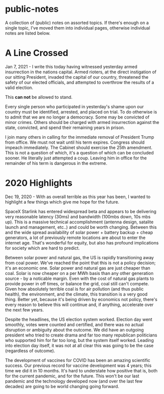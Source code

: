 # public-notes
A collection of (public) notes on assorted topics.  If there's enough on a single topic, I've moved them into individual pages, otherwise individual notes are listed below. 

# A Line Crossed
Jan 7, 2021 - I write this today having witnessed yesterday armed insurrection in the nations capital.  Armed rioters, at the direct instigation of our sitting President, invaded the capital of our country, threatened the safety of our elected officials, and attempted to overthrow the results of a valid election. 

This **can not** be allowed to stand.

Every single person who participated in yesterday's shame upon our country must be identified, arrested, and placed on trial.  To do otherwise is to admit that we are no longer a democracy.  Some may be convicted of minor crimes.  Others should be charged with armed insurrection against the state, convicted, and spend their remaining years in prison.

I join many others in calling for the immediate removal of President Trump from office.  We must not wait until his term expires.  Congress should impeach immediately.  The Cabinet should exercise the 25th amendment.  This is not a question of which, it's a question of which can be concluded sooner.  He literally just attempted a coup.  Leaving him in office for the remainder of his term is dangerous in the extreme.

# 2020 Highlights
Dec 19, 2020 - With as overall terrible as this year has been, I wanted to highlight a few things which give me hope for the future.

SpaceX Starlink has entered widespread beta and appears to be delivering very reasonable latency (30ms) and bandwidth (100mbs down, 10s mbs up).  This is a massive technical accomplishment (antenna design, satalite launch and management, etc..) and could be worth changing.  Between this and the wide spread availability of solar power + battery backup + cheap generators, a lot of previously remote locations are about to enter the internet age.  That's wonderful for equity, but also has profound implications for society which are hard to predict.  

Between solar power and natural gas, the US is rapidly transitioning away from coal power.  We've reached the point that this is not a policy decision; it's an economic one.  Solar power and natural gas are just cheaper than coal.  Solar is now cheaper on a per MWh basis than any other generation source - by a noticable margin.  Even with the cost of natural gas plants to provide power in off times, or balance the grid, coal still can't compete.  Given how absolutely terrible coal is for air pollution (and thus public health), the environment, and the climate, this transition is a very good thing.  Better yet, because it's being driven by economics not policy, there's every reason to believe this will continue and, if anything, accelerate over the next few years.

Despite the headlines, the US election system worked.  Election day went smoothly, votes were counted and certified, and there was no actual disruption or ambiguity about the outcome.  We did have an outgoing president who tried to create drama and far too many republican politicians who supported him for far too long, but the system itself worked.  Leading into election day itself, it was not at all clear this was going to be the case (regardless of outcome).  

The development of vaccines for COVID has been an amazing scientific success.  Our previous record for vaccine development was 4 years; this time we did it in 10 months.  It's hard to understate how positive that is, both for the current pandemic, and for the future.  This won't be our last pandemic and the technology developed now (and over the last few decades) are going to be world changing going forward.
